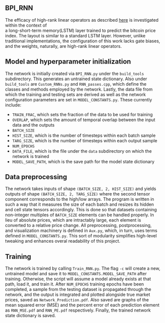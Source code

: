 BPI_RNN
----
The efficacy of high-rank linear operators as described [here](https://github.com/JasperHill/Captcha_Tests_Pytorch/blob/master/Writeups/Writeup.pdf) is investigated within the context of\
a long-short-term memory(LSTM) layer trained to predict the bitcoin price index. The layout is similar to a standard LSTM layer. However, unlike traditional implementations, the configuration of this work lacks gate biases, and the weights, naturally, are high-rank linear operators.


## Model and hyperparameter initialization
The network is initially created via `BPI_RNN.py` under the `build_tools` subdirectory. This generates an untrained state dictionary. Also under `build_tools` are `Custom_RNNs.py` and `RNN_passes.cpp`, which define the classes and methods employed by the network. Lastly, the data file from which the training and testing sets are derived as well as the network configuration parameters are set in `MODEL_CONSTANTS.py`. These currently include:
* `TRAIN_FRAC`, which sets the fraction of the data to be used for training
* `OVERLAP`, which sets the amount of temporal overlap between the input data and the outputs
* `BATCH_SIZE`
* `HIST_SIZE`, which is the number of timesteps within each batch sample
* `TARG_SIZE`, which is the number of timesteps within each output sample
* `NUM_EPOCHS`
* `DATA_FILE`, which is the file under the `data` subdirectory on which the network is trained
* `MODEL_SAVE_PATH`, which is the save path for the model state dictionary

## Data preprocessing
The network takes inputs of shape `(BATCH_SIZE, 2, HIST_SIZE)` and yields outputs of shape `(BATCH_SIZE, 2, TARG_SIZE)` where the second tensor component corresponds to the high/low arrays. The program is written in such a way that it measures the size of each batch and resizes its hidden and cell state tensors accordingly. This is done so that datasets containing non-integer multiples of `BATCH_SIZE` elements can be handled properly. In lieu of absolute prices, which are intractably large, each element is converted to a relative price change. All preprocessing, postprocessing, and visualization machinery is defined in `Aux.py`, which, in turn, uses terms defined in `MODEL_CONSTANTS.py`. This sort of modularity simplifies high-level tweaking and enhances overal readability of this project.

## Training
The network is trained by calling `Train_RNN.py`. The flag `-c` will create a new, untrained model and save it to `MODEL_CONSTANTS.MODEL_SAVE_PATH` after training. Otherwise, the script will assume a model already exists at that path, load it, and train it. After `NUM_EPOCHS` training epochs have been completed, a sample from the testing dataset is propagated through the network, and the output is integrated and plotted alongside true market prices, saved as `Network_Prediction.pdf`. Also saved are graphs of the mean squared error (MSE) and the percent error of each prediction element as `RNN_MSE.pdf` and `RNN_PE.pdf` respectively. Finally, the trained network state dictionary is saved. 

